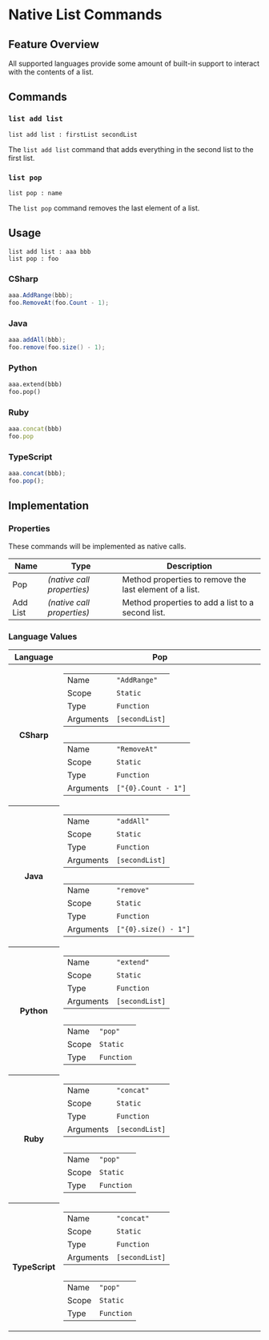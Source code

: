 # Native List Commands

## Feature Overview

All supported languages provide some amount of built-in support to interact with the contents of a list.


## Commands

### `list add list`

`list add list : firstList secondList `

The `list add list` command that adds everything in the second list to the first list.

### `list pop`

`list pop : name`

The `list pop` command removes the last element of a list.

## Usage

```gls
list add list : aaa bbb
list pop : foo
```

### CSharp

```csharp
aaa.AddRange(bbb);
foo.RemoveAt(foo.Count - 1);
```

### Java

```java
aaa.addAll(bbb);
foo.remove(foo.size() - 1);
```

### Python

```python
aaa.extend(bbb)
foo.pop()
```

### Ruby

```ruby
aaa.concat(bbb)
foo.pop
```

### TypeScript

```typescript
aaa.concat(bbb);
foo.pop();
```

## Implementation

### Properties

These commands will be implemented as native calls.

<table>
    <thead>
        <th>Name</th>
        <th>Type</th>
        <th>Description</th>
    </thead>
    <tbody>
        <tr>
            <td>Pop</td>
            <td><em>(native call properties)</em></td>
            <td>Method properties to remove the last element of a list.</td>
        </tr>
        <tr>
            <td>Add List</td>
            <td><em>(native call properties)</em></td>
            <td>Method properties to add a list to a second list.</td>
        </tr>
    </tbody>
</table>

### Language Values

<table>
    <thead>
        <th>Language</th>
        <th>Pop</th>
    </thead>
    <tbody>
        <tr>
            <th>CSharp</th>
            <td>
                <table style="float: left">
                    <tr>
                        <td>Name</td>
                        <td><code>"AddRange"</code></td>
                    </tr>
                    <tr>
                        <td>Scope</td>
                        <td><code>Static</code></td>
                    </tr>
                    <tr>
                        <td>Type</td>
                        <td><code>Function</code></td>
                    </tr>
                    <tr>
                        <td>Arguments</td>
                        <td><code>[secondList]</code></td>
                    </tr>
                </table>
                <table style="float: left">
                    <tr>
                        <td>Name</td>
                        <td><code>"RemoveAt"</code></td>
                    </tr>
                    <tr>
                        <td>Scope</td>
                        <td><code>Static</code></td>
                    </tr>
                    <tr>
                        <td>Type</td>
                        <td><code>Function</code></td>
                    </tr>
                    <tr>
                        <td>Arguments</td>
                        <td><code>["{0}.Count - 1"]</code></td>
                    </tr>
                </table>
            </td>
        </tr>
        <tr>
            <th>Java</th>
            <td>
                <table style="float: left">
                    <tr>
                        <td>Name</td>
                        <td><code>"addAll"</code></td>
                    </tr>
                    <tr>
                        <td>Scope</td>
                        <td><code>Static</code></td>
                    </tr>
                    <tr>
                        <td>Type</td>
                        <td><code>Function</code></td>
                    </tr>
                    <tr>
                        <td>Arguments</td>
                        <td><code>[secondList]</code></td>
                    </tr>
                </table>
                <table style="float: left">
                    <tr>
                        <td>Name</td>
                        <td><code>"remove"</code></td>
                    </tr>
                    <tr>
                        <td>Scope</td>
                        <td><code>Static</code></td>
                    </tr>
                    <tr>
                        <td>Type</td>
                        <td><code>Function</code></td>
                    </tr>
                    <tr>
                        <td>Arguments</td>
                        <td><code>["{0}.size() - 1"]</code></td>
                    </tr>
                </table>
            </td>
        </tr>
        <tr>
            <th>Python</th>
            <td>
                <table style="float: left">
                    <tr>
                        <td>Name</td>
                        <td><code>"extend"</code></td>
                    </tr>
                    <tr>
                        <td>Scope</td>
                        <td><code>Static</code></td>
                    </tr>
                    <tr>
                        <td>Type</td>
                        <td><code>Function</code></td>
                    </tr>
                    <tr>
                        <td>Arguments</td>
                        <td><code>[secondList]</code></td>
                    </tr>
                </table>
                <table style="float: left">
                    <tr>
                        <td>Name</td>
                        <td><code>"pop"</code></td>
                    </tr>
                    <tr>
                        <td>Scope</td>
                        <td><code>Static</code></td>
                    </tr>
                    <tr>
                        <td>Type</td>
                        <td><code>Function</code></td>
                    </tr>
                </table>
            </td>
        </tr>
        <tr>
            <th>Ruby</th>
            <td>
                <table style="float: left">
                    <tr>
                        <td>Name</td>
                        <td><code>"concat"</code></td>
                    </tr>
                    <tr>
                        <td>Scope</td>
                        <td><code>Static</code></td>
                    </tr>
                    <tr>
                        <td>Type</td>
                        <td><code>Function</code></td>
                    </tr>
                    <tr>
                        <td>Arguments</td>
                        <td><code>[secondList]</code></td>
                    </tr>
                </table>
                <table style="float: left">
                    <tr>
                        <td>Name</td>
                        <td><code>"pop"</code></td>
                    </tr>
                    <tr>
                        <td>Scope</td>
                        <td><code>Static</code></td>
                    </tr>
                    <tr>
                        <td>Type</td>
                        <td><code>Function</code></td>
                    </tr>
                </table>
            </td>
        </tr>
        <tr>
            <th>TypeScript</th>
            <td>
                <table style="float: left">
                    <tr>
                        <td>Name</td>
                        <td><code>"concat"</code></td>
                    </tr>
                    <tr>
                        <td>Scope</td>
                        <td><code>Static</code></td>
                    </tr>
                    <tr>
                        <td>Type</td>
                        <td><code>Function</code></td>
                    </tr>
                    <tr>
                        <td>Arguments</td>
                        <td><code>[secondList]</code></td>
                    </tr>
                </table>
                <table style="float: left">
                    <tr>
                        <td>Name</td>
                        <td><code>"pop"</code></td>
                    </tr>
                    <tr>
                        <td>Scope</td>
                        <td><code>Static</code></td>
                    </tr>
                    <tr>
                        <td>Type</td>
                        <td><code>Function</code></td>
                    </tr>
                </table>
            </td>
        </tr>
    </tbody>
</table>

